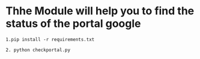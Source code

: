 # Thhe Module will help you to find the status of the portal  google
	1.pip install -r requirements.txt
                    
	2. python checkportal.py
